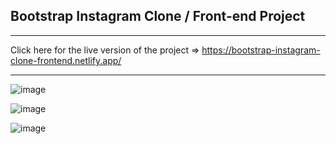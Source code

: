 ## Bootstrap Instagram Clone / Front-end Project

<hr>

Click here for the live version of the project => https://bootstrap-instagram-clone-frontend.netlify.app/

<hr>

![image](https://user-images.githubusercontent.com/90147636/184933491-72f447e6-5f0f-4083-b157-a0bb6c5e3285.png)

![image](https://user-images.githubusercontent.com/90147636/184933523-7bebd550-1523-4fb0-9d3f-36c613bdabdc.png)

![image](https://user-images.githubusercontent.com/90147636/184933572-db94150c-4ad2-4a1f-bf22-2c8889f2c3aa.png)


